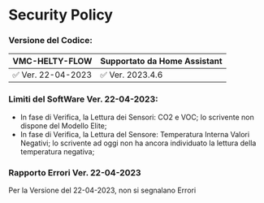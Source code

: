 # Security Policy

### Versione del Codice:

|          VMC-HELTY-FLOW              | Supportato da Home Assistant         |
| ------------------------------------ | ------------------------------------ |
| :white_check_mark:   Ver. 22-04-2023 | :white_check_mark:   Ver. 2023.4.6   |

### Limiti del SoftWare Ver. 22-04-2023:<br>
 - In fase di Verifica, la Lettura dei Sensori: CO2 e VOC; lo scrivente non dispone del Modello Elite;<br>
 - In fase di Verifica, la Lettura del Sensore: Temperatura Interna Valori Negativi; lo scrivente ad oggi non ha ancora individuato la lettura della temperatura negativa;<br>

### Rapporto Errori Ver. 22-04-2023
Per la Versione del 22-04-2023, non si segnalano Errori<br>
